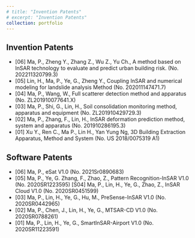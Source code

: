 ```yaml
---
# title: "Invention Patents"
# excerpt: "Invention Patents"
collection: portfolio
---
```

Invention Patents
------
* [06] Ma, P., Zheng Y., Zhang Z., Wu Z., Yu Ch., A method based on InSAR technology to
evaluate and predict urban building risk. (No. 202211320799.3)
* [05] Lin, H., Ma, P., Ye, G., Zheng Y., Coupling InSAR and numerical modeling for landslide
analysis Method (No. 202011147471.7)
* [04] Ma, P., Wang, W., Full scatterer detection method and apparatus (No. ZL201910077641.X)
* [03] Ma, P., Shi, G., Lin, H., Soil consolidation monitoring method, apparatus and equipment (No.
ZL201910429729.3)
* [02] Ma, P., Zhang, F., Lin, H., InSAR deformation prediction method, system and apparatus (No.
201910286195.3)
* [01] Xu Y., Ren C., Ma P., Lin H., Yan Yung Ng, 3D Building Extraction Apparatus, Method and
System (No. US 2018/0075319 A1)

Software Patents
------
* [06] Ma, P., eSat V1.0 (No. 2021Sr0890683)
* [05] Ma, P., Ye, G. Zhang, F., Zhao, Z., Pattern Recognition-InSAR V1.0 (No. 2020SR1223595) [S04] Ma, P., Lin, H., Ye, G., Zhao, Z., InSAR Cloud V1.0 (No. 2020SR0451599)
* [03] Ma, P., Lin, H., Ye, G., Hu, M., PreSense-InSAR V1.0 (No. 2020SR0442965)
* [02] Ma, P., Chen, J., Lin, H., Ye, G., MTSAR-CD V1.0 (No. 2020SR0788261)
* [01] Ma, P., Lin, H., Ye, G., SmartInSAR-Airport V1.0 (No. 2020SR11223591)
